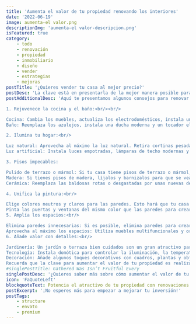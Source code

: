 ```yaml
---
title: 'Aumenta el valor de tu propiedad renovando los interiores'
date: '2022-06-19'
image: aumenta-el valor.png
descriptionImg: 'aumenta-el valor-descripcion.png'
isFeatured: true
category:
    - todo
    - renovación
    - propiedad
    - inmobiliario
    - diseño
    - vender
    - estrategias
    - mejoras
postTitle: '¿Quieres vender tu casa al mejor precio?'
postDesc: 'La clave está en presentarla de la mejor manera posible para los compradores potenciales. Una propiedad con un interiorismo atractivo y funcional puede aumentar considerablemente su valor en el mercado.'
postAdditionalDesc: 'Aquí te presentamos algunos consejos para renovar tu propiedad y aumentar su valor: <br/><br/>

1. Rejuvenece la cocina y el baño:<br/><br/>

Cocina: Cambia los muebles, actualiza los electrodomésticos, instala una nueva encimera y grifería. Una cocina moderna y funcional es un gran atractivo para los compradores.
Baño: Reemplaza los azulejos, instala una ducha moderna y un tocador elegante. Un baño con un diseño actual y espacioso es un plus.<br/><br/>

2. Ilumina tu hogar:<br/>

Luz natural: Aprovecha al máximo la luz natural. Retira cortinas pesadas y limpia las ventanas.
Luz artificial: Instala luces empotradas, lámparas de techo modernas y apliques de pared. Una buena iluminación crea un ambiente cálido y acogedor.<br/><br/>

3. Pisos impecables:

Pulido de terrazo o mármol: Si tu casa tiene pisos de terrazo o mármol, pulirlos les dará un brillo espectacular.
Madera: Si tienes pisos de madera, líjalos y barnizalos para que se vean como nuevos.
Cerámica: Reemplaza las baldosas rotas o desgastadas por unas nuevas de un estilo moderno.<br/><br/>

4. Unifica la pintura:<br/>

Elige colores neutros y claros para las paredes. Esto hará que tu casa se vea más amplia y luminosa.<br/>
Pinta las puertas y ventanas del mismo color que las paredes para crear un efecto de armonía.<br/><br/>
5. Amplía los espacios:<br/>

Elimina paredes innecesarias: Si es posible, elimina paredes para crear espacios más abiertos y luminosos.<br/>
Aprovecha al máximo los espacios: Utiliza muebles multifuncionales y organiza tu casa de forma eficiente.<br/><br/>
6. Añade valor con detalles:<br/>

Jardinería: Un jardín o terraza bien cuidados son un gran atractivo para los compradores.
Tecnología: Instala domótica para controlar la iluminación, la temperatura y la seguridad de tu hogar.
Decoración: Añade algunos toques decorativos con cuadros, plantas y objetos de diseño.
Recuerda que la clave para aumentar el valor de tu propiedad es realizar mejoras que sean atractivas para la mayoría de los compradores. No te olvides de realizar un presupuesto antes de comenzar cualquier reforma y de consultar con un profesional para obtener el mejor asesoramiento.'
#singlePostTitle: Gathered Was Isn’t Fruitful Every
singlePostDesc: '¿Quieres saber más sobre cómo aumentar el valor de tu propiedad? Contacta con nosotros y te ayudaremos a crear un plan personalizado para tu hogar.'
icon: 'FaQuoteLeft'
blockquoteText: Potencia el atractivo de tu propiedad con renovaciones y diseño que realzan su valor.
postExcerpt: '¡No esperes más para empezar a mejorar tu inversión!'
postTags:
    - structure
    - envato
    - premium
---
```

